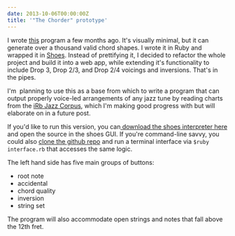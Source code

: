 ```yaml
---
date: 2013-10-06T00:00:00Z
title: '"The Chorder" prototype'
---
```


I wrote [this](https://github.com/urthbound/chorder) program a few months ago. It's visually minimal, but it can generate over a thousand valid chord shapes. I wrote it in Ruby and wrapped it in <a href="http://shoesrb.com/" target="_blank">Shoes</a>. Instead of prettifying it, I decided to refactor the whole project and build it into a web app, while extending it's functionality to include Drop 3, Drop 2/3, and Drop 2/4 voicings and inversions. That's in the pipes.

I'm  planning to use this as a base from which to write a program that can output properly voice-led arrangements of any jazz tune by reading charts from the <a href="http://musiccog.ohio-state.edu/home/index.php/iRb_Jazz_Corpus" target="_blank">iRb Jazz Corpus</a>, which I'm making good progress with but will elaborate on in a future post.

If you'd like to run this version, you can<a href="http://shoesrb.com/downloads.html" target="_blank"> download the shoes interpreter here</a> and open the source in the shoes GUI. If you're command-line savvy, you could also <a href="https://github.com/urthbound/chorder" target="_blank">clone the github repo</a> and run a terminal interface via `$ruby interface.rb` that accesses the same logic.

The left hand side has five main groups of buttons:

<ul>
        <li>root note</li>
        <li>accidental</li>
        <li>chord quality</li>
        <li>inversion</li>
        <li>string set</li>
</ul>

The program will also accommodate open strings and notes that fall above the 12th fret.
